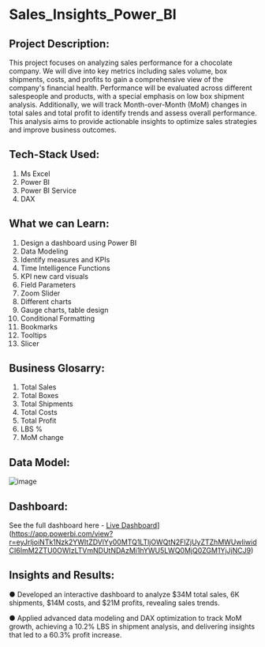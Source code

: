 # Sales_Insights_Power_BI

Project Description:
------------------------
This project focuses on analyzing sales performance for a chocolate company. We will dive into key metrics including sales volume, box shipments, costs, and profits to gain a comprehensive view of the company's financial health. Performance will be evaluated across different salespeople and products, with a special emphasis on low box shipment analysis. Additionally, we will track Month-over-Month (MoM) changes in total sales and total profit to identify trends and assess overall performance. This analysis aims to provide actionable insights to optimize sales strategies and improve business outcomes.

Tech-Stack Used:
------------------------
1. Ms Excel
2. Power BI
3. Power BI Service
4. DAX

What we can Learn:
-----------------------
1. Design a dashboard using Power BI
2. Data Modeling
3. Identify measures and KPIs
4. Time Intelligence Functions
5. KPI new card visuals
6. Field Parameters
7. Zoom Slider
8. Different charts
9. Gauge charts, table design
10. Conditional Formatting
11. Bookmarks
12. Tooltips
13. Slicer

Business Glosarry:
-----------------------
1. Total Sales
2. Total Boxes
3. Total Shipments
4. Total Costs
5. Total Profit
6. LBS %
7. MoM change

Data Model:
----------------------
![image](https://github.com/user-attachments/assets/e2b76f62-9977-4ae1-86c7-445094a7def9)

Dashboard:
--------------------
See the full dashboard here - [Live Dashboard](https://img.shields.io/badge/dashboard-000?style=for-the-badge&logo=ko-fi&logoColor=white)](https://app.powerbi.com/view?r=eyJrIjoiNTk1Nzk2YWItZDVlYy00MTQ1LTljOWQtN2FlZjUyZTZhMWUwIiwidCI6ImM2ZTU0OWIzLTVmNDUtNDAzMi1hYWU5LWQ0MjQ0ZGM1YjJjNCJ9)

Insights and Results:
-------------------------
●	Developed an interactive dashboard to analyze $34M total sales, 6K shipments, $14M costs, and $21M profits, revealing sales trends. 

●	Applied advanced data modeling and DAX optimization to track MoM growth, achieving a 10.2% LBS in shipment analysis, and delivering insights that led to a 60.3% profit increase.
